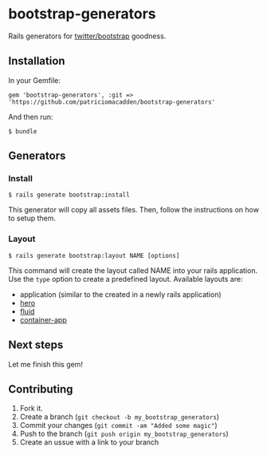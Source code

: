 # bootstrap-generators

Rails generators for [twitter/bootstrap](https://github.com/twitter/bootstrap) goodness.

## Installation

In your Gemfile:

```
gem 'bootstrap-generators', :git => 'https://github.com/patriciomacadden/bootstrap-generators'
```

And then run:

```
$ bundle
```

## Generators

### Install

```
$ rails generate bootstrap:install
```

This generator will copy all assets files. Then, follow the instructions on how to setup them.

### Layout

```
$ rails generate bootstrap:layout NAME [options]
```

This command will create the layout called NAME into your rails application. Use the ```type``` option to create a predefined layout.
Available layouts are:

* application (similar to the created in a newly rails application)
* [hero](http://twitter.github.com/bootstrap/examples/hero.html)
* [fluid](http://twitter.github.com/bootstrap/examples/fluid.html)
* [container-app](http://twitter.github.com/bootstrap/examples/container-app.html)

## Next steps

Let me finish this gem!

## Contributing

1. Fork it.
2. Create a branch (`git checkout -b my_bootstrap_generators`)
3. Commit your changes (`git commit -am "Added some magic"`)
4. Push to the branch (`git push origin my_bootstrap_generators`)
5. Create an ussue with a link to your branch
